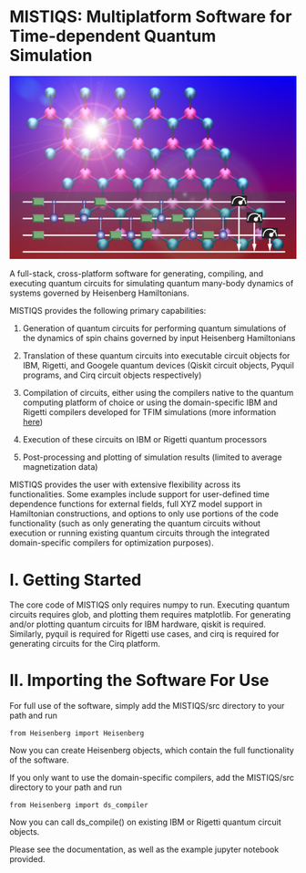 # MISTIQS: Multiplatform Software for Time-dependent Quantum Simulation
![MISTIQS top](docs/MISTIQS_top.png)

A full-stack, cross-platform software for generating, compiling, and executing quantum circuits for simulating quantum many-body dynamics of systems governed by Heisenberg Hamiltonians.

MISTIQS provides the following primary capabilities:

1) Generation of quantum circuits for performing quantum simulations of the dynamics of spin chains governed by input Heisenberg Hamiltonians

2) Translation of these quantum circuits into executable circuit objects for IBM, Rigetti, and Googele quantum devices (Qiskit circuit objects, Pyquil programs, and Cirq circuit objects respectively)

3) Compilation of circuits, either using the compilers native to the quantum computing platform of choice or using the domain-specific IBM and Rigetti compilers developed for TFIM simulations (more information [here](https://arxiv.org/abs/2004.07418))

4) Execution of these circuits on IBM or Rigetti quantum processors

5) Post-processing and plotting of simulation results (limited to average magnetization data)

MISTIQS provides the user with extensive flexibility across its functionalities. Some examples include support for user-defined time dependence functions for external fields, full XYZ model support in Hamiltonian constructions, and options to only use portions of the code functionality (such as only generating the quantum circuits without execution or running existing quantum circuits through the integrated domain-specific compilers for optimization purposes).


# I. Getting Started
The core code of MISTIQS only requires numpy to run. Executing quantum circuits requires glob, and plotting them requires matplotlib. For generating and/or plotting quantum circuits for IBM hardware, qiskit is required. Similarly, pyquil is required for Rigetti use cases, and cirq is required for generating circuits for the Cirq platform.

# II. Importing the Software For Use

For full use of the software, simply add the MISTIQS/src directory to your path and run

    from Heisenberg import Heisenberg

Now you can create Heisenberg objects, which contain the full functionality of the software.

If you only want to use the domain-specific compilers, add the MISTIQS/src directory to your path and run

    from Heisenberg import ds_compiler

Now you can call ds_compile() on existing IBM or Rigetti quantum circuit objects.


Please see the documentation, as well as the example jupyter notebook provided.
